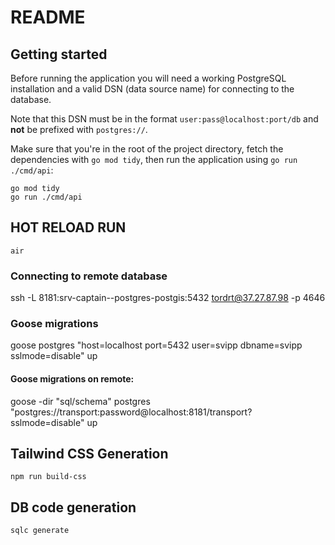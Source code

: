 # README



## Getting started

Before running the application you will need a working PostgreSQL installation and a valid DSN (data source name) for connecting to the database.


Note that this DSN must be in the format `user:pass@localhost:port/db` and **not** be prefixed with `postgres://`.

Make sure that you're in the root of the project directory, fetch the dependencies with `go mod tidy`, then run the application using `go run ./cmd/api`:

```
go mod tidy 
go run ./cmd/api
```

## HOT RELOAD RUN
```
air
```


### Connecting to remote database
ssh -L 8181:srv-captain--postgres-postgis:5432 tordrt@37.27.87.98 -p 4646

### Goose migrations
goose postgres "host=localhost port=5432 user=svipp dbname=svipp sslmode=disable" up
#### Goose migrations on remote:
goose -dir "sql/schema" postgres "postgres://transport:password@localhost:8181/transport?sslmode=disable" up


## Tailwind CSS Generation
```
npm run build-css
```

## DB code generation
```
sqlc generate
```